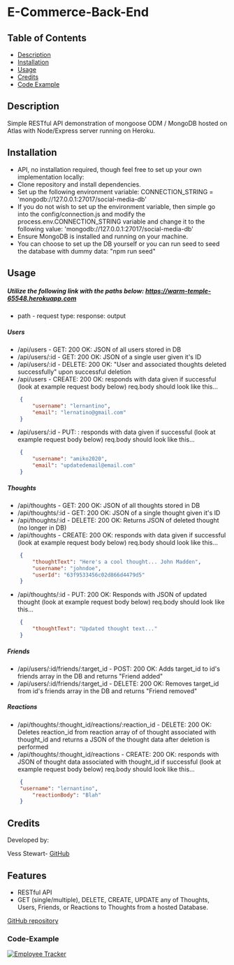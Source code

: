 # E-Commerce-Back-End

## Table of Contents
- [Description](#description)
- [Installation](#Installation)
- [Usage](#usage)
- [Credits](#credits)
- [Code Example](#Code-Example)

## Description
Simple RESTful API demonstration of mongoose ODM / MongoDB hosted on Atlas with Node/Express server running on Heroku.

## Installation
- API, no installation required, though feel free to set up your own implementation locally:
- Clone repository and install dependencies.
- Set up the following environment variable: CONNECTION_STRING = 'mongodb://127.0.0.1:27017/social-media-db'
- If you do not wish to set up the environment variable, then simple go into the config/connection.js and modify the process.env.CONNECTION_STRING variable and change it to the following value: 'mongodb://127.0.0.1:27017/social-media-db'
- Ensure MongoDB is installed and running on your machine.
- You can choose to set up the DB yourself or you can run seed to seed the database with dummy data: "npm run seed"

## Usage
##### Utilize the following link with the paths below: https://warm-temple-65548.herokuapp.com

- path - request type: response: output

##### Users
- /api/users - GET: 200 OK: JSON of all users stored in DB
- /api/users/:id - GET: 200 OK: JSON of a single user given it's ID
- /api/users/:id - DELETE: 200 OK: "User and associated thoughts deleted successfully" upon successful deletion
- /api/users - CREATE: 200 OK: responds with data given if successful (look at example request body below)
req.body should look like this...
```json
    {
        "username": "lernantino",
        "email": "lernatino@gmail.com"
    }
```

- /api/users/:id - PUT: : responds with data given if successful (look at example request body below)
req.body should look like this...
```json
    {
        "username": "amiko2020",
        "email": "updatedemail@email.com"
    }
```

##### Thoughts
- /api/thoughts - GET: 200 OK: JSON of all thoughts stored in DB
- /api/thoughts/:id - GET: 200 OK: JSON of a single thought given it's ID
- /api/thoughts/:id - DELETE: 200 OK: Returns JSON of deleted thought (no longer in DB)
- /api/thoughts - CREATE: 200 OK: responds with data given if successful (look at example request body below)
req.body should look like this...
```json
    {
        "thoughtText": "Here's a cool thought... John Madden",
        "username": "johndoe",
        "userId": "63f9533456c02d866d4479d5"
    }
```

- /api/thoughts/:id - PUT: 200 OK: Responds with JSON of updated thought (look at example request body below)
req.body should look like this...
```json
    {
        "thoughtText": "Updated thought text..."
    }
```

##### Friends
- /api/users/:id/friends/:target_id - POST: 200 OK: Adds target_id to id's friends array in the DB and returns "Friend added"
- /api/users/:id/friends/:target_id  - DELETE: 200 OK: Removes target_id from id's friends array in the DB and returns "Friend removed"

##### Reactions
- /api/thoughts/:thought_id/reactions/:reaction_id - DELETE: 200 OK: Deletes reaction_id from reaction array of of thought associated with thought_id and returns a JSON of the thought data after deletion is performed
- /api/thoughts/:thought_id/reactions - CREATE: 200 OK: responds with JSON of thought data associated with thought_id if successful (look at example request body below)
req.body should look like this...
```json
    {
    "username": "lernantino",
        "reactionBody": "Blah"
    }
```

## Credits
Developed by:

Vess Stewart-
[GitHub](https://github.com/angel-pup)

## Features

- RESTful API
- GET (single/multiple), DELETE, CREATE, UPDATE any of Thoughts, Users, Friends, or Reactions to Thoughts from a hosted Database.

[GitHub repository](https://github.com/angel-pup/social-network-api)

### Code-Example

[![Employee Tracker](https://img.youtube.com/vi/GCf3ncZK2-8/0.jpg)](https://www.youtube.com/watch?v=GCf3ncZK2-8)